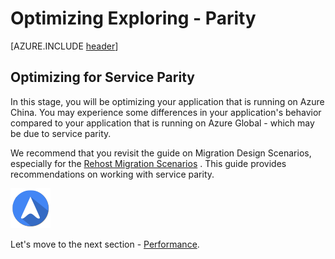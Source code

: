 <properties
	pageTitle="Global Customer Playbook optimizing-explore-parity | Azure"
	description="Global Customer Playbook optimizing-explore-parity"
	services="global-customer-playbook"
	documentationCenter=""
	authors="jtong"
	manager="edwinc"
	editor=""
	tags="global-customer-playbook"/>

<tags
	ms.service="migration-lifecycle-optimizing"
	ms.workload=""
	ms.tgt_pltfrm=""
	ms.devlang="na"
	ms.topic="article"
	ms.date="12/26/2016"
	wacn.date="12/26/2016"
	wacn.lang="en" 
	ms.author="jtong"/>


# Optimizing Exploring - Parity

[AZURE.INCLUDE [header](../../../includes/optimizing-explore.md)]

## Optimizing for Service Parity

In this stage, you will be optimizing your application that is running on Azure China. You may experience some differences in your application's behavior compared to your application that is running on Azure Global - which may be due to service parity.

We recommend that you revisit the guide on Migration Design Scenarios, especially for the [Rehost Migration Scenarios](/solutions/global-customer/planning/guidance/rehost-migration/) . This guide provides recommendations on working with service parity.

![navigation](../../media/navigation.png)

Let's move to the next section - [Performance](/solutions/global-customer/optimizing/explore/performance/).

